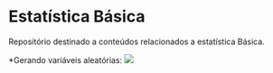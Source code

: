 # Estatística Básica
Repositório destinado a conteúdos relacionados a estatística Básica.
 

*Gerando variáveis aleatórias:
 <img src="https://latex.codecogs.com/gif.latex?P(s | O_t )=\text { Probability of a sensor reading value when sleep onset is observed at a time bin } t " />


 
